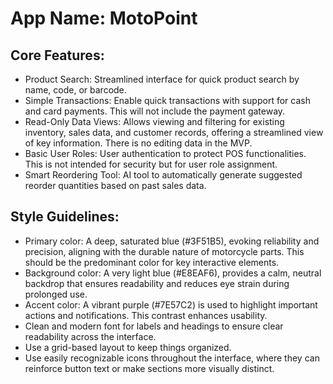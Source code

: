# **App Name**: MotoPoint

## Core Features:

- Product Search: Streamlined interface for quick product search by name, code, or barcode.
- Simple Transactions: Enable quick transactions with support for cash and card payments. This will not include the payment gateway.
- Read-Only Data Views: Allows viewing and filtering for existing inventory, sales data, and customer records, offering a streamlined view of key information. There is no editing data in the MVP.
- Basic User Roles: User authentication to protect POS functionalities. This is not intended for security but for user role assignment.
- Smart Reordering Tool: AI tool to automatically generate suggested reorder quantities based on past sales data.

## Style Guidelines:

- Primary color: A deep, saturated blue (#3F51B5), evoking reliability and precision, aligning with the durable nature of motorcycle parts. This should be the predominant color for key interactive elements.
- Background color: A very light blue (#E8EAF6), provides a calm, neutral backdrop that ensures readability and reduces eye strain during prolonged use.
- Accent color: A vibrant purple (#7E57C2) is used to highlight important actions and notifications. This contrast enhances usability.
- Clean and modern font for labels and headings to ensure clear readability across the interface.
- Use a grid-based layout to keep things organized.
- Use easily recognizable icons throughout the interface, where they can reinforce button text or make sections more visually distinct.